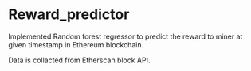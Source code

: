 # Reward_predictor
Implemented Random forest regressor to predict the reward to miner at given timestamp in Ethereum blockchain.

Data is collacted from Etherscan block API.
